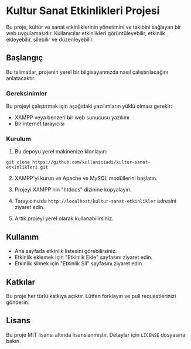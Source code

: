 # Kultur Sanat Etkinlikleri Projesi

Bu proje, kültür ve sanat etkinliklerinin yönetimini ve takibini sağlayan bir web uygulamasıdır. Kullanıcılar etkinlikleri görüntüleyebilir, etkinlik ekleyebilir, silebilir ve düzenleyebilir.

## Başlangıç

Bu talimatlar, projenin yerel bir bilgisayarınızda nasıl çalıştırılacağını anlatacaktır.

### Gereksinimler

Bu projeyi çalıştırmak için aşağıdaki yazılımların yüklü olması gerekir:

- XAMPP veya benzeri bir web sunucusu yazılımı
- Bir internet tarayıcısı

### Kurulum

1. Bu depoyu yerel makinenize klonlayın:

```
git clone https://github.com/kullaniciadi/kultur-sanat-etkinlikleri.git
```

2. XAMPP'yi kurun ve Apache ve MySQL modüllerini başlatın.

3. Projeyi XAMPP'nin "htdocs" dizinine kopyalayın.

4. Tarayıcınızda `http://localhost/kultur-sanat-etkinlikler` adresini ziyaret edin.

5. Artık projeyi yerel olarak kullanabilirsiniz.

## Kullanım

- Ana sayfada etkinlik listesini görebilirsiniz.
- Etkinlik eklemek için "Etkinlik Ekle" sayfasını ziyaret edin.
- Etkinlik silmek için "Etkinlik Sil" sayfasını ziyaret edin.

## Katkılar

Bu proje her türlü katkıya açıktır. Lütfen forklayın ve pull requestlerinizi gönderin.

## Lisans

Bu proje MIT lisansı altında lisanslanmıştır. Detaylar için `LICENSE` dosyasına bakın.

